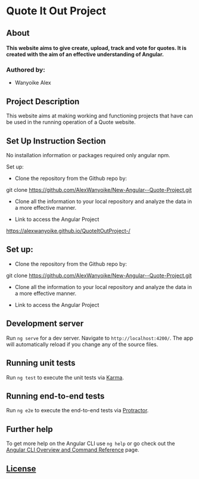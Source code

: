 # Quote It Out Project
 
## About

#### This website aims to give create, upload, track and vote for quotes. It is created with the aim of an effective understanding of Angular.
 
### Authored by:
 
* Wanyoike Alex

##  Project Description
This website aims at making working and functioning projects that have can be used in the running operation of a Quote website.

 
## Set Up Instruction Section
 
No installation information or packages required only angular npm.

Set up:
* Clone the repository from the Github repo by:
 
git clone https://github.com/AlexWanyoike/New-Angular--Quote-Project.git
 
* Clone all the information to your local repository and analyze the data in a more effective manner.
 
* Link to access the Angular Project

https://alexwanyoike.github.io/QuoteItOutProject-/

## Set up:
* Clone the repository from the Github repo by:
 
git clone https://github.com/AlexWanyoike/New-Angular--Quote-Project.git
 
* Clone all the information to your local repository and analyze the data in a more effective manner.
 
* Link to access the Angular Project

 
## Development server
 
Run `ng serve` for a dev server. Navigate to `http://localhost:4200/`. The app will automatically reload if you change any of the source files.

## Running unit tests
 
Run `ng test` to execute the unit tests via [Karma](https://karma-runner.github.io).

## Running end-to-end tests
 
Run `ng e2e` to execute the end-to-end tests via [Protractor](http://www.protractortest.org/).

 
## Further help
 
To get more help on the Angular CLI use `ng help` or go check out the [Angular CLI Overview and Command Reference](https://angular.io/cli) page.

## [License](/home/alex/Documents/weekoneangular/LICENSE)

